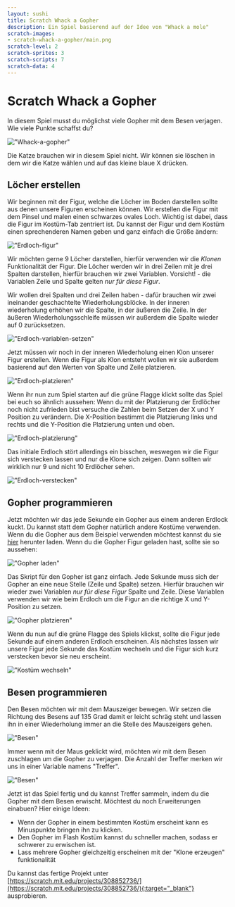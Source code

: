 ```yaml
---
layout: sushi
title: Scratch Whack a Gopher
description: Ein Spiel basierend auf der Idee von "Whack a mole"
scratch-images:
- scratch-whack-a-gopher/main.png
scratch-level: 2
scratch-sprites: 3
scratch-scripts: 7
scratch-data: 4
---
```


# Scratch Whack a Gopher

In diesem Spiel musst du möglichst viele Gopher mit dem Besen verjagen. Wie viele Punkte schaffst du?

!["Whack-a-gopher"](scratch-whack-a-gopher/main.png)

Die Katze brauchen wir in diesem Spiel nicht. Wir können sie löschen in dem wir die Katze wählen und auf das kleine blaue X drücken.

## Löcher erstellen

Wir beginnen mit der Figur, welche die Löcher im Boden darstellen sollte aus denen unsere Figuren erscheinen können. 
Wir erstellen die Figur mit dem Pinsel und malen einen schwarzes ovales Loch. Wichtig ist dabei, dass die Figur im Kostüm-Tab zentriert ist.
Du kannst der Figur und dem Kostüm einen sprechenderen Namen geben und ganz einfach die Größe ändern:

!["Erdloch-figur"](scratch-whack-a-gopher/erdloch-figur.png)

Wir möchten gerne 9 Löcher darstellen, hierfür verwenden wir die *Klonen* Funktionalität der Figur. 
Die Löcher werden wir in drei Zeilen mit je drei Spalten darstellen, hierfür brauchen wir zwei Variablen. 
Vorsicht! - die Variablen Zeile und Spalte gelten *nur für diese Figur*. 

Wir wollen drei Spalten und drei Zeilen haben - dafür brauchen wir zwei ineinander geschachtelte Wiederholungsblöcke. 
In der inneren wiederholung erhöhen wir die Spalte,
in der äußeren die Zeile. In der äußeren Wiederholungsschleife müssen wir außerdem die Spalte wieder auf 0 zurücksetzen.

!["Erdloch-variablen-setzen"](scratch-whack-a-gopher/erdloch-variablen-setzen.png)

Jetzt müssen wir noch in der inneren Wiederholung einen Klon unserer Figur erstellen. Wenn die Figur als Klon entsteht wollen wir sie außerdem basierend auf den Werten 
von Spalte und Zeile platzieren. 

!["Erdloch-platzieren"](scratch-whack-a-gopher/erdloch-plazieren.png)

Wenn ihr nun zum Spiel starten auf die grüne Flagge klickt sollte das Spiel bei euch so ähnlich aussehen: 
Wenn du mit der Platzierung der Erdlöcher noch nicht zufrieden bist versuche die Zahlen beim Setzen der X und Y Position zu verändern. 
Die X-Position bestimmt die Platzierung links und rechts und die Y-Position die Platzierung unten und oben.

!["Erdloch-platzierung"](scratch-whack-a-gopher/erdloch-platzierung-ergebnis.png)

Das initiale Erdloch stört allerdings ein bisschen, weswegen wir die Figur sich verstecken lassen und nur die Klone sich zeigen. Dann sollten wir wirklich nur 9 und nicht 10 Erdlöcher sehen.

!["Erdloch-verstecken"](scratch-whack-a-gopher/erdloch-figur-verstecken.png)

## Gopher programmieren 

Jetzt möchten wir das jede Sekunde ein Gopher aus einem anderen Erdlock kuckt. Du kannst statt dem Gopher natürlich andere Kostüme verwenden. Wenn du die Gopher aus 
dem Beispiel verwenden möchtest kannst du sie [hier](scratch-whack-a-gopher/gopher.sprite3) herunter laden. 
Wenn du die Gopher Figur geladen hast, sollte sie so aussehen: 

!["Gopher laden"](scratch-whack-a-gopher/gopher-laden.png)

Das Skript für den Gopher ist ganz einfach. Jede Sekunde muss sich der Gopher an eine neue Stelle (Zeile und Spalte) setzen. 
Hierfür brauchen wir wieder zwei Variablen *nur für diese Figur* Spalte und Zeile. Diese Variablen verwenden wir wie beim Erdloch um die Figur an die
richtige X und Y-Position zu setzen. 

!["Gopher platzieren"](scratch-whack-a-gopher/gopher-platzieren.png)

Wenn du nun auf die grüne Flagge des Spiels klickst, sollte die Figur jede Sekunde auf einem anderen Erdloch erscheinen. 
Als nächstes lassen wir unsere Figur jede Sekunde das Kostüm wechseln und die Figur sich kurz verstecken bevor sie neu erscheint.

!["Kostüm wechseln"](scratch-whack-a-gopher/gopher-kostuem-wechseln.png)

## Besen programmieren 

Den Besen möchten wir mit dem Mauszeiger bewegen. Wir setzen die Richtung des Besens auf 135 Grad damit er leicht schräg 
steht und lassen ihn in einer Wiederholung immer an die Stelle des Mauszeigers gehen.

!["Besen"](scratch-whack-a-gopher/besen.png)

Immer wenn mit der Maus geklickt wird, möchten wir mit dem Besen zuschlagen um die Gopher zu verjagen. Die Anzahl der Treffer merken wir uns in einer Variable namens "Treffer". 

!["Besen"](scratch-whack-a-gopher/besen-schlagen.png)

Jetzt ist das Spiel fertig und du kannst Treffer sammeln, indem du die Gopher mit dem Besen erwischt. Möchtest du noch Erweiterungen einabuen? Hier einige Ideen: 
* Wenn der Gopher in einem bestimmten Kostüm erscheint kann es Minuspunkte bringen ihn zu klicken. 
* Den Gopher im Flash Kostüm kannst du schneller machen, sodass er schwerer zu erwischen ist. 
* Lass mehrere Gopher gleichzeitig erscheinen mit der "Klone erzeugen" funktionalität

Du kannst das fertige Projekt unter [https://scratch.mit.edu/projects/308852736/](https://scratch.mit.edu/projects/308852736/){:target="_blank"} ausprobieren.